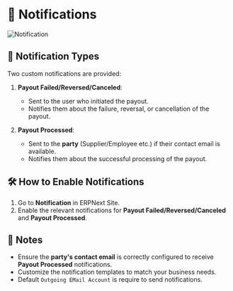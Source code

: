 # 🔔 Notifications

![Notification](https://github.com/user-attachments/assets/16efff38-56dd-4bb4-a146-36fdc08a6a23)

## 📩 Notification Types

Two custom notifications are provided:  

1. **Payout Failed/Reversed/Canceled**:  
   - Sent to the user who initiated the payout.  
   - Notifies them about the failure, reversal, or cancellation of the payout.  

2. **Payout Processed**:  
   - Sent to the **party** (Supplier/Employee etc.) if their contact email is available.  
   - Notifies them about the successful processing of the payout.  

## 🛠️ How to Enable Notifications

1. Go to **Notification** in ERPNext Site.  
2. Enable the relevant notifications for **Payout Failed/Reversed/Canceled** and **Payout Processed**.  

## 📌 Notes

- Ensure the **party's contact email** is correctly configured to receive **Payout Processed** notifications.
- Customize the notification templates to match your business needs.  
- Default `Outgoing EMail Account` is require to send notifications.
